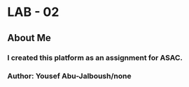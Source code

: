 # LAB - 02

## About Me

### I created this platform as an assignment for ASAC.

### Author: Yousef Abu-Jalboush/none